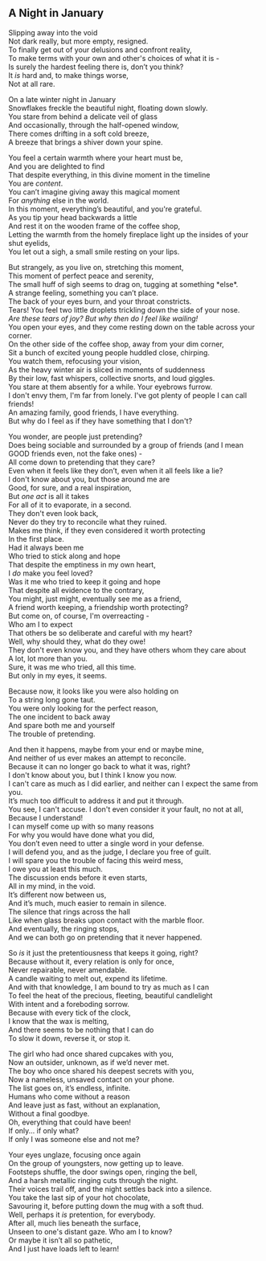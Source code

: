 ## A Night in January


<p>
Slipping away into the void <br/>
Not dark really, but more empty, resigned. <br/>
To finally get out of your delusions and confront reality, <br/>
To make terms with your own and other's choices of what it is - <br/>
Is surely the hardest feeling there is, don’t you think? <br/>
It <i>is</i> hard and, to make things worse, <br/>
Not at all rare. <br/>
</p>

<p>
On a late winter night in January <br/>
Snowflakes freckle the beautiful night, floating down slowly. <br/>
You stare from behind a delicate veil of glass <br/>
And occasionally, through the half-opened window, <br/>
There comes drifting in a soft cold breeze, <br/>
A breeze that brings a shiver down your spine. <br/>
</p>

<p>
You feel a certain warmth where your heart must be, <br/>
And you are delighted to find <br/>
That despite everything, in this divine moment in the timeline <br/>
You are <i>content</i>. <br/>
You can’t imagine giving away this magical moment <br/>
For <i>anything</i> else in the world. <br/>
In this moment, everything’s beautiful, and you're grateful. <br/>
As you tip your head backwards a little <br/>
And rest it on the wooden frame of the coffee shop, <br/>
Letting the warmth from the homely fireplace light up the insides of your shut eyelids, <br/>
You let out a sigh, a small smile resting on your lips. <br/>
</p>

<p>
But strangely, as you live on, stretching this moment, <br/>
This moment of perfect peace and serenity, <br/>
The small huff of sigh seems to drag on, tugging at something *else*. <br/>
A strange feeling, something you can’t place. <br/>
The back of your eyes burn, and your throat constricts. <br/>
Tears! You feel two little droplets trickling down the side of your nose. <br/>
<i>Are these tears of joy? But why then do I feel like wailing!</i> <br/>
You open your eyes, and they come resting down on the table across your corner. <br/>
On the other side of the coffee shop, away from your dim corner, <br/>
Sit a bunch of excited young people huddled close, chirping. <br/>
You watch them, refocusing your vision, <br/>
As the heavy winter air is sliced in moments of suddenness <br/>
By their low, fast whispers, collective snorts, and loud giggles. <br/>
You stare at them absently for a while. Your eyebrows furrow. <br/>
I don't envy them, I'm far from lonely. I've got plenty of people I can call friends! <br/>
An amazing family, good friends, I have everything. <br/>
But why do I feel as if they have something that I don't? <br/>
</p>

<p>
You wonder, are people just pretending? <br/>
Does being sociable and surrounded by a group of friends (and I mean GOOD friends even, not the fake ones) - <br/>
All come down to pretending that they care? <br/>
Even when it feels like they don’t, even when it all feels like a lie? <br/>
I don't know about you, but those around me are <br/>
Good, for sure, and a real inspiration, <br/>
But <i>one act</i> is all it takes <br/>
For all of it to evaporate, in a second. <br/>
They don't even look back, <br/>
Never do they try to reconcile what they ruined. <br/>
Makes me think, if they even considered it worth protecting <br/>
In the first place. <br/>
Had it always been me <br/>
Who tried to stick along and hope <br/>
That despite the emptiness in my own heart, <br/>
I <i>do</i> make you feel loved? <br/>
Was it me who tried to keep it going and hope <br/>
That despite all evidence to the contrary, <br/>
You might, just might, eventually see me as a friend, <br/>
A friend worth keeping, a friendship worth protecting? <br/>
But come on, of course, I'm overreacting - <br/>
Who am I to expect <br/>
That others be so deliberate and careful with my heart? <br/>
Well, why should they, what do they owe! <br/>
They don't even know you, and they have others whom they care about <br/>
A lot, lot more than you. <br/>
Sure, it was me who tried, all this time. <br/>
But only in my eyes, it seems. <br/>
</p>

<p>
Because now, it looks like you were also holding on <br/>
To a string long gone taut. <br/>
You were only looking for the perfect reason, <br/>
The one incident to back away <br/>
And spare both me and yourself <br/>
The trouble of pretending. <br/>
</p>

<p>
And then it happens, maybe from your end or maybe mine, <br/>
And neither of us ever makes an attempt to reconcile. <br/>
Because it can no longer go back to what it was, right? <br/>
I don't know about you, but I think I know you now. <br/>
I can't care as much as I did earlier, and neither can I expect the same from you. <br/>
It’s much too difficult to address it and put it through. <br/>
You see, I can't accuse. I don't even consider it your fault, no not at all, <br/>
Because I understand! <br/>
I can myself come up with so many reasons <br/>
For why you would have done what you did, <br/>
You don’t even need to utter a single word in your defense. <br/>
I will defend you, and as the judge, I declare you free of guilt. <br/>
I will spare you the trouble of facing this weird mess, <br/>
I owe you at least this much. <br/>
The discussion ends before it even starts, <br/>
All in my mind, in the void. <br/>
It’s different now between us, <br/>
And it’s much, much easier to remain in silence. <br/>
The silence that rings across the hall <br/>
Like when glass breaks upon contact with the marble floor. <br/>
And eventually, the ringing stops, <br/>
And we can both go on pretending that it never happened. <br/>
</p>

<p>
So <i>is</i> it just the pretentiousness that keeps it going, right? <br/>
Because without it, every relation is only for once, <br/>
Never repairable, never amendable. <br/>
A candle waiting to melt out, expend its lifetime. <br/>
And with that knowledge, I am bound to try as much as I can <br/>
To feel the heat of the precious, fleeting, beautiful candlelight <br/>
With intent and a foreboding sorrow. <br/>
Because with every tick of the clock, <br/>
I know that the wax is melting, <br/>
And there seems to be nothing that I can do <br/>
To slow it down, reverse it, or stop it. <br/>
</p>

<p>
The girl who had once shared cupcakes with you, <br/>
Now an outsider, unknown, as if we’d never met. <br/>
The boy who once shared his deepest secrets with you, <br/>
Now a nameless, unsaved contact on your phone. <br/>
The list goes on, it’s endless, infinite. <br/>
Humans who come without a reason <br/>
And leave just as fast, without an explanation, <br/>
Without a final goodbye. <br/>
Oh, everything that could have been! <br/>
If only... if only what? <br/>
If only I was someone else and not me? <br/>
</p>

<p>
Your eyes unglaze, focusing once again <br/>
On the group of youngsters, now getting up to leave. <br/>
Footsteps shuffle, the door swings open, ringing the bell, <br/>
And a harsh metallic ringing cuts through the night. <br/>
Their voices trail off, and the night settles back into a silence. <br/>
You take the last sip of your hot chocolate, <br/>
Savouring it, before putting down the mug with a soft thud. <br/>
Well, perhaps it <i>is</i> pretention, for everybody. <br/>
After all, much lies beneath the surface, <br/>
Unseen to one's distant gaze. Who am I to know? <br/>
Or maybe it isn’t all so pathetic, <br/>
And I just have loads left to learn! <br/>
</p>
